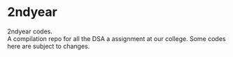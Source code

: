 # 2ndyear
2ndyear codes.</br>
A compilation repo for all the DSA a assignment at our college. Some codes here are subject to changes.
